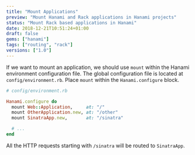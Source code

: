 ```yaml
---
title: "Mount Applications"
preview: "Mount Hanami and Rack applications in Hanami projects"
status: "Mount Rack based applications in Hanami"
date: 2018-12-21T10:51:24+01:00
draft: false
gems: ["hanami"]
tags: ["routing", "rack"]
versions: ["1.0"]
---
```


If we want to mount an application, we should use `mount` within the Hanami environment configuration file.
The global configuration file is located at `config/environment.rb`.
Place `mount` within the `Hanami.configure` block.

```ruby
# config/environment.rb

Hanami.configure do
  mount Web::Application,     at: "/"
  mount OtherApplication.new, at: "/other"
  mount SinatraApp.new,       at: "/sinatra"

  # ...
end
```

All the HTTP requests starting with `/sinatra` will be routed to `SinatraApp`.
